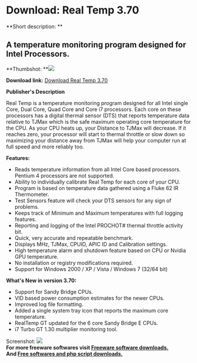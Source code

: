 # Download: Real Temp 3.70

**Short description: **

## A temperature monitoring program designed for Intel Processors.

  
**Thumbshot: **![](http://www.freewarefiles.com/screenshot/realtemp3_md.jpg)   
  
**Download link:** [Download Real Temp 3.70](http://freesoftwares.boysofts.com/Real-Temp_program_50204.html)  
  

**Publisher's Description**  
  

Real Temp is a temperature monitoring program designed for all Intel single
Core, Dual Core, Quad Core and Core i7 processors. Each core on these
processors has a digital thermal sensor (DTS) that reports temperature data
relative to TJMax which is the safe maximum operating core temperature for the
CPU. As your CPU heats up, your Distance to TJMax will decrease. If it reaches
zero, your processor will start to thermal throttle or slow down so maximizing
your distance away from TJMax will help your computer run at full speed and
more reliably too.

**Features:**

  * Reads temperature information from all Intel Core based processors. Pentium 4 processors are not supported. 
  * Ability to individually calibrate Real Temp for each core of your CPU. 
  * Program is based on temperature data gathered using a Fluke 62 IR Thermometer. 
  * Test Sensors feature will check your DTS sensors for any sign of problems. 
  * Keeps track of Minimum and Maximum temperatures with full logging features. 
  * Reporting and logging of the Intel PROCHOT# thermal throttle activity bit. 
  * Quick, very accurate and repeatable benchmark. 
  * Displays MHz, TJMax, CPUID, APIC ID and Calibration settings. 
  * High temperature alarm and shutdown feature based on CPU or Nvidia GPU temperature. 
  * No installation or registry modifications required. 
  * Support for Windows 2000 / XP / Vista / Windows 7 (32/64 bit) 

**What's New in version 3.70:**

  * Support for Sandy Bridge CPUs. 
  * VID based power consumption estimates for the newer CPUs. 
  * Improved log file formatting. 
  * Added a single system tray icon that reports the maximum core temperature. 
  * RealTemp GT updated for the 6 core Sandy Bridge E CPUs. 
  * i7 Turbo GT 1.30 multiplier monitoring tool. 

  
  
Screenshot: ![](http://www.freewarefiles.com/screenshot/realtemp3.jpg)  
**For more freeware softwares visit [Freeware software downloads.](http://freesoftwares.boysofts.com/)**   
**And [Free softwares and php script downloads.](http://www.boysofts.com/)**

